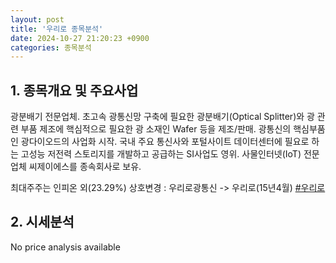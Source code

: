 ```yaml
---
layout: post
title: '우리로 종목분석'
date: 2024-10-27 21:20:23 +0900
categories: 종목분석
---
```


## 1. 종목개요 및 주요사업

광분배기 전문업체. 초고속 광통신망 구축에 필요한 광분배기(Optical Splitter)와 광 관련 부품 제조에 핵심적으로 필요한 광 소재인 Wafer 등을 제조/판매. 광통신의 핵심부품인 광다이오드의 사업화 시작. 국내 주요 통신사와 포털사이트 데이터센터에 필요로 하는 고성능 저전력 스토리지를 개발하고 공급하는 SI사업도 영위. 사물인터넷(IoT) 전문 업체 씨제이에스를 종속회사로 보유. 

최대주주는 인피온 외(23.29%) 상호변경 : 우리로광통신 -> 우리로(15년4월)
[#우리로](#)

## 2. 시세분석

No price analysis available
